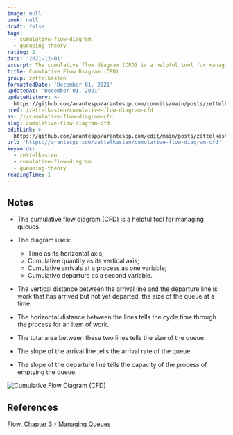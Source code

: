 ```yaml
---
image: null
book: null
draft: false
tags:
  - cumulative-flow-diagram
  - queueing-theory
rating: 2
date: '2021-12-01'
excerpt: The cumulative flow diagram (CFD) is a helpful tool for managing queues.
title: Cumulative Flow Diagram (CFD)
group: zettelkasten
formattedDate: 'December 01, 2021'
updatedAt: 'December 01, 2021'
updateHistory: >-
  https://github.com/arantespp/arantespp.com/commits/main/posts/zettelkasten/cumulative-flow-diagram-cfd.md
href: /zettelkasten/cumulative-flow-diagram-cfd
as: /z/cumulative-flow-diagram-cfd
slug: cumulative-flow-diagram-cfd
editLink: >-
  https://github.com/arantespp/arantespp.com/edit/main/posts/zettelkasten/cumulative-flow-diagram-cfd.md
url: 'https://arantespp.com/zettelkasten/cumulative-flow-diagram-cfd'
keywords:
  - zettelkasten
  - cumulative-flow-diagram
  - queueing-theory
readingTime: 1
---
```


## Notes

- The cumulative flow diagram (CFD) is a helpful tool for managing queues.

- The diagram uses:

  - Time as its horizontal axis;
  - Cumulative quantity as its vertical axis;
  - Cumulative arrivals at a process as one variable;
  - Cumulative departure as a second variable.

- The vertical distance between the arrival line and the departure line is work that has arrived but not yet departed, the size of the queue at a time.

- The horizontal distance between the lines tells the cycle time through the process for an item of work.

- The total area between these two lines tells the size of the queue.

- The slope of the arrival line tells the arrival rate of the queue.

- The slope of the departure line tells the capacity of the process of emptying the queue.

![Cumulative Flow Diagram (CFD)](/images/originals/cumulative-flow-diagram.png)

## References

[Flow. Chapter 3 - Managing Queues](/books/the-principles-of-product-development-flow#3-managing-queues)
